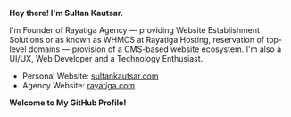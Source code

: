 **Hey there! I'm Sultan Kautsar.**

I'm Founder of Rayatiga Agency — providing Website Establishment Solutions or as known as WHMCS at Rayatiga Hosting, reservation of top-level domains — provision of a CMS-based website ecosystem. I'm also a UI/UX, Web Developer and a Technology Enthusiast.

- Personal Website: [sultankautsar.com](https://sultankautsar.com/)
- Agency Website: [rayatiga.com](https://rayatiga.com/)

**Welcome to My GitHub Profile!**

